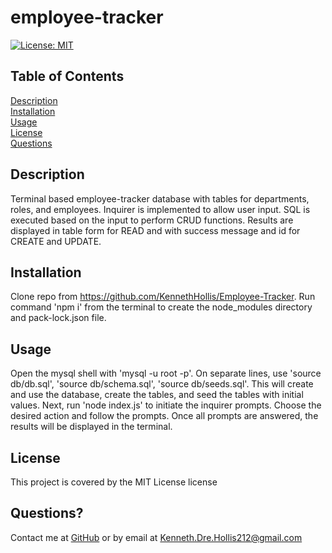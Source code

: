
# employee-tracker
[![License: MIT](https://img.shields.io/badge/License-MIT-yellow.svg)](https://opensource.org/licenses/MIT)
      
## Table of Contents

[Description](#description)<br>[Installation](#installation)<br>[Usage](#usage)<br>[License](#license)<br>[Questions](#questions)


## Description<a id='description'></a>
Terminal based employee-tracker database with tables for departments, roles, and employees.  Inquirer is implemented to allow user input.  SQL is executed based on the input to perform CRUD functions.  Results are displayed in table form for READ and with success message and id for CREATE and UPDATE.


## Installation<a id='installation'></a>
Clone repo from https://github.com/KennethHollis/Employee-Tracker.  Run command 'npm i' from the terminal to create the node_modules directory and pack-lock.json file.  


## Usage<a id='usage'></a>
Open the mysql shell with 'mysql -u root -p'.  On separate lines, use 'source db/db.sql', 'source db/schema.sql', 'source db/seeds.sql'.  This will create and use the database, create the tables, and seed the tables with initial values.  Next, run 'node index.js' to initiate the inquirer prompts.  Choose the desired action and follow the prompts.  Once all prompts are answered, the results will be displayed in the terminal.





## License<a id='license'></a>
This project is covered by the MIT License license



## Questions?<a id='questions'></a>
Contact me at [GitHub](https://github.com/KennethHollis) or by email at <Kenneth.Dre.Hollis212@gmail.com>
    
